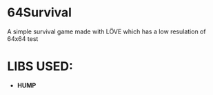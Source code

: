 # 64Survival
A simple survival game made with LÖVE which has a low resulation of 64x64
test

# LIBS USED:
- **HUMP**